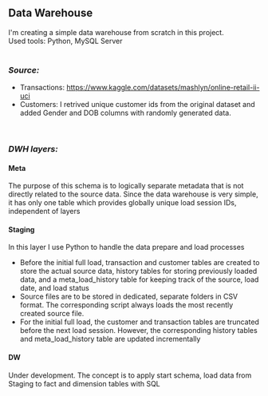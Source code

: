 ## Data Warehouse 

I'm creating a simple data warehouse from scratch in this project. <br>
Used tools: Python, MySQL Server <br>
<br>
### <i>Source:</i><br>
- <lu> Transactions: https://www.kaggle.com/datasets/mashlyn/online-retail-ii-uci 
- <lu> Customers: I retrived unique customer ids from the original dataset and added Gender and DOB columns with randomly generated data. 

<br>

### <i>DWH layers:</i><br>

#### Meta <br>
The purpose of this schema is to logically separate metadata that is not directly related to the source data. Since the data warehouse is very simple, 
it has only one table which provides globally unique load session IDs, independent of layers <br>

#### Staging <br>
In this layer I use Python to handle the data prepare and load processes<br>
- <lu> Before the initial full load, transaction and customer tables are created to store the actual source data, history tables for storing previously loaded data, 
and a meta_load_history table for keeping track of the source, load date, and load status
- <lu> Source files are to be stored in dedicated, separate folders in CSV format. The corresponding script always loads the most recently created source file.
- <lu> For the initial full load, the customer and transaction tables are truncated before the next load session. 
However, the corresponding history tables and meta_load_history table are updated incrementally



#### DW 
Under development. The concept is to apply start schema, load data from Staging to fact and dimension tables with SQL  <br>



